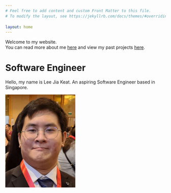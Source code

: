 ```yaml
---
# Feel free to add content and custom Front Matter to this file.
# To modify the layout, see https://jekyllrb.com/docs/themes/#overriding-theme-defaults

layout: home
---
```


Welcome to my website.<br>
You can read more about me [here](/about/ "About Lee Jia Keat") and view my past projects [here](/projects/ "Lee Jia Keat's Projects").

<div id="profile-card">
    <link rel="stylesheet" type="text/css" href="/css/home.css"/>
    <div class="profile-item" id="profile-info">
        <h1><b>Software Engineer</b></h1>
        <p class="profile-text">Hello, my name is Lee Jia Keat. An aspiring Software Engineer based in Singapore.</p>
    </div>
    <img class="profile-item" id="profile-img" src="/images/lee-jia-keat.png" alt="Lee Jia Keat" width="220em">
</div>